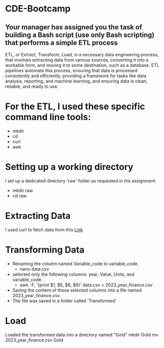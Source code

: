 # CDE-Bootcamp
## Your manager has assigned you the task of building a Bash script (use only Bash scripting) that performs a simple ETL process

ETL, or Extract, Transform, Load, is a necessary data engineering process, that involves extracting data from various sources, converting it into a workable form, and moving it to some destination, such as a database. ETL pipelines automate this process, ensuring that data is processed consistently and efficiently, providing a framework for tasks like data analysis, reporting, and machine learning, and ensuring data is clean, reliable, and ready to use.

# For the ETL, I used these specific command line tools:
- mkdir
- cd
- curl
- awk

# Setting up a working directory
I set up a dedicated directory 'raw' folder as requested in the assignment 
- mkdir raw
- cd raw

# Extracting Data
I used curl to fetch data from this [Link](https://www.stats.govt.nz/assets/Uploads/Annual-enterprise-survey/Annual-enterprise-survey-2023-financial-year-provisional/Download-data/annual-enterprise-survey-2023-financial-year-provisional.csv)


# Transforming Data
- Renaming the column named Variable_code to variable_code.
    - nano data.csv
- selected only the following columns: year, Value, Units, and variable_code.
    - awk -F, '{print $1, $5, $6, $9}' data.csv >  2023_year_finance.csv
- Saving the content of these selected columns into a file named 2023_year_finance.csv.
- The file was saved in a folder called 'Transformed'

# Load
Loaded the transformed data into a directory named "Gold"
mkdir Gold 
mv 2023_year_finance.csv Gold











